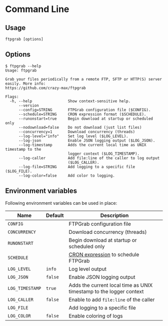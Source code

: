 # Command Line

## Usage

```shell
ftpgrab [options]
```

## Options

```
$ ftpgrab --help
Usage: ftpgrab

Grab your files periodically from a remote FTP, SFTP or HTTP(S) server easily. More info:
https://github.com/crazy-max/ftpgrab

Flags:
  -h, --help                Show context-sensitive help.
      --version
      --config=STRING       FTPGrab configuration file ($CONFIG).
      --schedule=STRING     CRON expression format ($SCHEDULE).
      --runonstart=true     Begin download at startup or scheduled only
      --nodownload=false    Do not download (just list files)
      --concurrency=1       Download concurrency (threads)
      --log-level="info"    Set log level ($LOG_LEVEL).
      --log-json            Enable JSON logging output ($LOG_JSON).
      --log-timestamp       Adds the current local time as UNIX timestamp to the
                            logger context ($LOG_TIMESTAMP).
      --log-caller          Add file:line of the caller to log output
                            ($LOG_CALLER).
      --log-file=STRING     Add logging to a specific file ($LOG_FILE).
      --log-color=false     Add color to logging.
```

## Environment variables

Following environment variables can be used in place:

| Name               | Default       | Description   |
|--------------------|---------------|---------------|
| `CONFIG`           |               | FTPGrab configuration file |
| `CONCURRENCY`      |               | Download concurrency (threads) |
| `RUNONSTART`       |               | Begin download at startup or scheduled only |
| `SCHEDULE`         |               | [CRON expression](https://godoc.org/github.com/robfig/cron#hdr-CRON_Expression_Format) to schedule FTPGrab |
| `LOG_LEVEL`        | `info`        | Log level output |
| `LOG_JSON`         | `false`       | Enable JSON logging output |
| `LOG_TIMESTAMP`    | `true`        | Adds the current local time as UNIX timestamp to the logger context |
| `LOG_CALLER`       | `false`       | Enable to add `file:line` of the caller |
| `LOG_FILE`         |               | Add logging to a specific file |
| `LOG_COLOR`        | `false`       | Enable coloring of logs |
